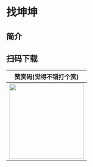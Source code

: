 # 找坤坤

## 简介

## 扫码下载

|赞赏码(觉得不错打个赏) |
| :------: |
| <img src="[/res/drawable/%E8%B5%9E%E8%B5%8F%E7%A0%81.png](https://github.com/wty3025/findKunkun/blob/main/main/res/drawable/%E8%B5%9E%E8%B5%8F%E7%A0%81.png)" width="200px"> | 


